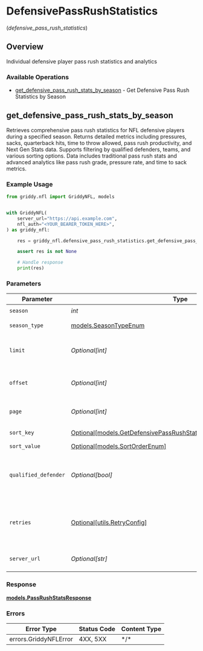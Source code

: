# DefensivePassRushStatistics
(*defensive_pass_rush_statistics*)

## Overview

Individual defensive player pass rush statistics and analytics

### Available Operations

* [get_defensive_pass_rush_stats_by_season](#get_defensive_pass_rush_stats_by_season) - Get Defensive Pass Rush Statistics by Season

## get_defensive_pass_rush_stats_by_season

Retrieves comprehensive pass rush statistics for NFL defensive players during a specified season.
Returns detailed metrics including pressures, sacks, quarterback hits, time to throw allowed,
pass rush productivity, and Next Gen Stats data. Supports filtering by qualified defenders,
teams, and various sorting options. Data includes traditional pass rush stats and advanced
analytics like pass rush grade, pressure rate, and time to sack metrics.


### Example Usage

<!-- UsageSnippet language="python" operationID="getDefensivePassRushStatsBySeason" method="get" path="/api/secured/stats/defense/passRush/season" -->
```python
from griddy.nfl import GriddyNFL, models


with GriddyNFL(
    server_url="https://api.example.com",
    nfl_auth="<YOUR_BEARER_TOKEN_HERE>",
) as griddy_nfl:

    res = griddy_nfl.defensive_pass_rush_statistics.get_defensive_pass_rush_stats_by_season(season=2025, season_type=models.SeasonTypeEnum.REG, limit=35, offset=0, page=1, sort_key=models.GetDefensivePassRushStatsBySeasonQueryParamSortKey.PR, sort_value=models.SortOrderEnum.DESC, qualified_defender=False)

    assert res is not None

    # Handle response
    print(res)

```

### Parameters

| Parameter                                                                                                                                 | Type                                                                                                                                      | Required                                                                                                                                  | Description                                                                                                                               | Example                                                                                                                                   |
| ----------------------------------------------------------------------------------------------------------------------------------------- | ----------------------------------------------------------------------------------------------------------------------------------------- | ----------------------------------------------------------------------------------------------------------------------------------------- | ----------------------------------------------------------------------------------------------------------------------------------------- | ----------------------------------------------------------------------------------------------------------------------------------------- |
| `season`                                                                                                                                  | *int*                                                                                                                                     | :heavy_check_mark:                                                                                                                        | Season year                                                                                                                               | 2025                                                                                                                                      |
| `season_type`                                                                                                                             | [models.SeasonTypeEnum](../../models/seasontypeenum.md)                                                                                   | :heavy_check_mark:                                                                                                                        | Type of season                                                                                                                            | REG                                                                                                                                       |
| `limit`                                                                                                                                   | *Optional[int]*                                                                                                                           | :heavy_minus_sign:                                                                                                                        | Maximum number of players to return                                                                                                       | 35                                                                                                                                        |
| `offset`                                                                                                                                  | *Optional[int]*                                                                                                                           | :heavy_minus_sign:                                                                                                                        | Number of records to skip for pagination                                                                                                  | 0                                                                                                                                         |
| `page`                                                                                                                                    | *Optional[int]*                                                                                                                           | :heavy_minus_sign:                                                                                                                        | Page number for pagination                                                                                                                | 1                                                                                                                                         |
| `sort_key`                                                                                                                                | [Optional[models.GetDefensivePassRushStatsBySeasonQueryParamSortKey]](../../models/getdefensivepassrushstatsbyseasonqueryparamsortkey.md) | :heavy_minus_sign:                                                                                                                        | Field to sort by                                                                                                                          | pr                                                                                                                                        |
| `sort_value`                                                                                                                              | [Optional[models.SortOrderEnum]](../../models/sortorderenum.md)                                                                           | :heavy_minus_sign:                                                                                                                        | Sort direction                                                                                                                            | DESC                                                                                                                                      |
| `qualified_defender`                                                                                                                      | *Optional[bool]*                                                                                                                          | :heavy_minus_sign:                                                                                                                        | Filter to only qualified defenders (minimum snap threshold)                                                                               | false                                                                                                                                     |
| `retries`                                                                                                                                 | [Optional[utils.RetryConfig]](../../models/utils/retryconfig.md)                                                                          | :heavy_minus_sign:                                                                                                                        | Configuration to override the default retry behavior of the client.                                                                       |                                                                                                                                           |
| `server_url`                                                                                                                              | *Optional[str]*                                                                                                                           | :heavy_minus_sign:                                                                                                                        | An optional server URL to use.                                                                                                            | http://localhost:8080                                                                                                                     |

### Response

**[models.PassRushStatsResponse](../../models/passrushstatsresponse.md)**

### Errors

| Error Type            | Status Code           | Content Type          |
| --------------------- | --------------------- | --------------------- |
| errors.GriddyNFLError | 4XX, 5XX              | \*/\*                 |